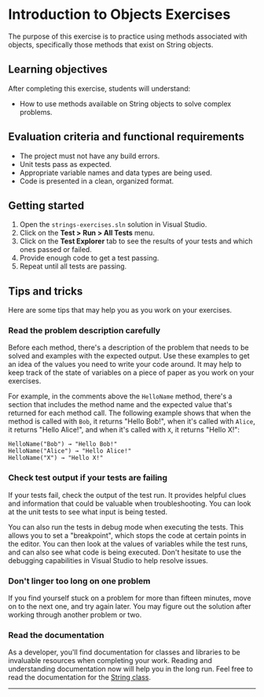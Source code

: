 # Introduction to Objects Exercises

The purpose of this exercise is to practice using methods associated with objects, specifically those methods that exist on String objects.

## Learning objectives

After completing this exercise, students will understand:

* How to use methods available on String objects to solve complex problems.

## Evaluation criteria and functional requirements

* The project must not have any build errors.
* Unit tests pass as expected.
* Appropriate variable names and data types are being used.
* Code is presented in a clean, organized format.

## Getting started

1. Open the `strings-exercises.sln` solution in Visual Studio.
2. Click on the **Test > Run > All Tests** menu.
3. Click on the **Test Explorer** tab to see the results of your tests and which ones passed or failed.
4. Provide enough code to get a test passing.
5. Repeat until all tests are passing.

## Tips and tricks

Here are some tips that may help you as you work on your exercises.

### Read the problem description carefully

Before each method, there's a description of the problem that needs to be solved and  examples with the expected output. Use these examples to get an idea of the values you need to write your code around. It may help to keep track of the state of variables on a piece of paper as you work on your exercises.

For example, in the comments above the `HelloName` method, there's a section that includes the method name and the expected value that's returned for each method call. The following example shows that when the method is called with `Bob`, it returns "Hello Bob!", when it's called with `Alice`, it returns "Hello Alice!", and when it's called with `X`, it returns "Hello X!":


    HelloName("Bob") → "Hello Bob!"
    HelloName("Alice") → "Hello Alice!"
    HelloName("X") → "Hello X!"

### Check test output if your tests are failing

If your tests fail, check the output of the test run. It provides helpful clues and information that could be valuable when troubleshooting. You can look at the unit tests to see what input is being tested.

You can also run the tests in debug mode when executing the tests. This allows you to set a "breakpoint", which stops the code at certain points in the editor. You can then look at the values of variables while the test runs, and can also see what code is being executed. Don't hesitate to use the debugging capabilities in Visual Studio to help resolve issues.

### Don't linger too long on one problem

If you find yourself stuck on a problem for more than fifteen minutes, move on to the next one, and try again later. You may figure out the solution after working through another problem or two.

### Read the documentation

As a developer, you'll find documentation for classes and libraries to be invaluable resources when completing your work. Reading and understanding documentation now will help you in the long run. Feel free to read the documentation for the [String class][.net-core-string-api-docs].

---

[.net-core-string-api-docs]: https://docs.microsoft.com/en-us/dotnet/api/system.string?view=netcore-2.2